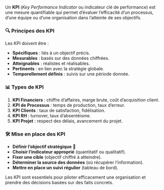 Un **KPI** (*Key Performance Indicator* ou indicateur clé de performance) est une mesure quantifiable qui permet d’évaluer l’efficacité d’un processus, d’une équipe ou d’une organisation dans l’atteinte de ses objectifs.  

### 🔍 Principes des KPI  
Les KPI doivent être :  
- **Spécifiques** : liés à un objectif précis.  
- **Mesurables** : basés sur des données chiffrées.  
- **Atteignables** : réalistes et réalisables.  
- **Pertinents** : en lien avec la stratégie globale.  
- **Temporellement définis** : suivis sur une période donnée.  

### 📊 Types de KPI  
1. **KPI Financiers** : chiffre d’affaires, marge brute, coût d’acquisition client.  
2. **KPI de Processus** : temps de production, taux d’erreur.  
3. **KPI Clients** : taux de satisfaction, fidélisation.  
4. **KPI RH** : turnover, taux d’absentéisme.  
5. **KPI Projet** : respect des délais, avancement du projet.  

### 🛠️ Mise en place des KPI  
- **Définir l’objectif stratégique** 🎯  
- **Choisir l’indicateur approprié** (quantitatif ou qualitatif).  
- **Fixer une cible** (objectif chiffré à atteindre).  
- **Déterminer la source des données** (où récupérer l’information).  
- **Mettre en place un suivi régulier** (tableau de bord).  

Les KPI sont essentiels pour piloter efficacement une organisation et prendre des décisions basées sur des faits concrets.
